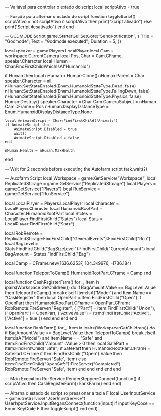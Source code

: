 -- Variável para controlar o estado do script
local scriptAtivo = true

-- Função para alternar o estado do script
function toggleScript()
    scriptAtivo = not scriptAtivo
    if scriptAtivo then
        print("Script ativado")
    else
        print("Script desativado")
    end
end

-- GODMODE Script
game.StarterGui:SetCore("SendNotification", {
    Title = "Godmode";
    Text = "Godmode executed";
    Duration = 5;
})

local speaker = game.Players.LocalPlayer
local Cam = workspace.CurrentCamera
local Pos, Char = Cam.CFrame, speaker.Character
local Human = Char:FindFirstChildWhichIsA("Humanoid")

if Human then
    local nHuman = Human:Clone()
    nHuman.Parent = Char
    speaker.Character = nil
    nHuman:SetStateEnabled(Enum.HumanoidStateType.Dead, false)
    nHuman:SetStateEnabled(Enum.HumanoidStateType.FallingDown, false)
    nHuman:SetStateEnabled(Enum.HumanoidStateType.Physics, false)
    Human:Destroy()
    speaker.Character = Char
    Cam.CameraSubject = nHuman
    Cam.CFrame = Pos
    nHuman.DisplayDistanceType = Enum.HumanoidDisplayDistanceType.None

    local AnimateScript = Char:FindFirstChild("Animate")
    if AnimateScript then
        AnimateScript.Disabled = true
        wait()
        AnimateScript.Disabled = false
    end

    nHuman.Health = nHuman.MaxHealth
end

-- Wait for 2 seconds before executing the Autofarm script
task.wait(2)

-- Autofarm Script
local Workspace = game:GetService("Workspace")
local ReplicatedStorage = game:GetService("ReplicatedStorage")
local Players = game:GetService("Players")
local RunService = game:GetService("RunService")

local LocalPlayer = Players.LocalPlayer
local Character = LocalPlayer.Character
local HumanoidRootPart = Character.HumanoidRootPart
local States = LocalPlayer:FindFirstChild("States")
local Stats = LocalPlayer:FindFirstChild("Stats")

local RobRemote = ReplicatedStorage:FindFirstChild("GeneralEvents"):FindFirstChild("Rob")
local BagLevel = Stats:FindFirstChild("BagSizeLevel"):FindFirstChild("CurrentAmount")
local BagAmount = States:FindFirstChild("Bag")

local Camp = CFrame.new(1636.62537, 104.349976, -1736.184)

local function TeleportToCamp()
    HumanoidRootPart.CFrame = Camp
end

local function CashRegisterFarm()
    for _, Item in ipairs(Workspace:GetChildren()) do
        if BagAmount.Value == BagLevel.Value then
            TeleportToCamp()
            break
        elseif Item:IsA("Model") and Item.Name == "CashRegister" then
            local OpenPart = Item:FindFirstChild("Open")
            if OpenPart then
                HumanoidRootPart.CFrame = OpenPart.CFrame
                RobRemote:FireServer("Register", {
                    ["Part"] = Item:FindFirstChild("Union"),
                    ["OpenPart"] = OpenPart,
                    ["ActiveValue"] = Item:FindFirstChild("Active"),
                    ["Active"] = true
                })
            end
        end
    end
end

local function BankFarm()
    for _, Item in ipairs(Workspace:GetChildren()) do
        if BagAmount.Value == BagLevel.Value then
            TeleportToCamp()
            break
        elseif Item:IsA("Model") and Item.Name == "Safe" and Item:FindFirstChild("Amount").Value > 0 then
            local SafePart = Item:FindFirstChild("Safe")
            if SafePart then
                HumanoidRootPart.CFrame = SafePart.CFrame
                if Item:FindFirstChild("Open").Value then
                    RobRemote:FireServer("Safe", Item)
                else
                    Item:FindFirstChild("OpenSafe"):FireServer("Completed")
                    RobRemote:FireServer("Safe", Item)
                end
            end
        end
    end
end

-- Main Execution
RunService.RenderStepped:Connect(function()
    if scriptAtivo then
        CashRegisterFarm()
        BankFarm()
    end
end)

-- Alterna o estado do script ao pressionar a tecla F
local UserInputService = game:GetService("UserInputService")
UserInputService.InputBegan:Connect(function(input)
    if input.KeyCode == Enum.KeyCode.F then
        toggleScript()
    end
end)
